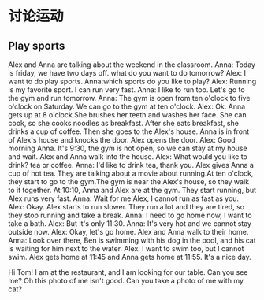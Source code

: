 # 讨论运动
## Play sports
Alex and Anna are talking about the weekend in the classroom.
Anna: Today is friday, we have two days off. what do you want to do tomorrow? 
Alex: I want to do play sports.
Anna:which sports do you like to play?
Alex: Running is my favorite sport. I can run very fast.
Anna: I like to run too. Let's go to the gym and run tomorrow.
Anna: The gym is open from ten o'clock to five o'clock on Saturday. We can go to the gym at ten o'clock.
Alex: Ok.
Anna gets up at 8 o'clock.She brushes her teeth and washes her face. She can cook, so she cooks noodles as breakfast. After she eats breakfast, she drinks a cup of coffee. Then she goes to the Alex's house.
Anna is in front of Alex's house and knocks the door.
Alex opens the door.
Alex: Good morning Anna. It's 9:30, the gym is not open, so we can stay at my house and wait.
Alex and Anna walk into the house.
Alex: What would you like to drink? tea or coffee.
Anna: I'd like to drink tea, thank you.
Alex gives Anna a cup of hot tea.
They are talking about a movie about running.At ten o'clock, they start to go to the gym.The gym is near the Alex's house, so they walk to it together.
At 10:10, Anna and Alex are at the gym.
They start running, but Alex runs very fast.
Anna: Wait for me Alex, I cannot run as fast as you.
Alex: Okay.
Alex starts to run slower.
They run a lot and they are tired, so they stop running and take a break.
Anna: I need to go home now, I want to take a bath.
Alex: But It's only 11:30.
Anna: It's very hot and we cannot stay outside now.
Alex: Okay, let's go home.
Alex and Anna walk to their home.
Anna: Look over there, Ben is swimming with his dog in the pool, and his cat is waiting for him next to the water.
Alex: I want to swim too, but I cannot swim.
Alex gets home at 11:45 and Anna gets home at 11:55.
It's a nice day.

Hi Tom! I am at the restaurant, and I am looking for our table. Can you see me?
Oh this photo of me isn't good. Can you take a photo of me with my cat?